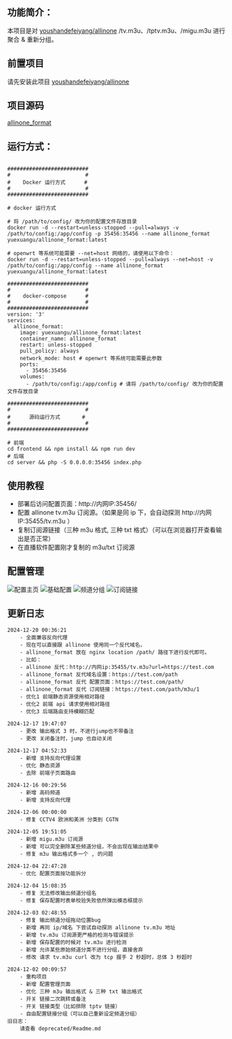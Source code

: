 ## 功能简介：
本项目是对 [youshandefeiyang/allinone](https://hub.docker.com/r/youshandefeiyang/allinone) /tv.m3u、/tptv.m3u、/migu.m3u 进行聚合 & 重新分组。

## 前置项目
请先安装此项目 [youshandefeiyang/allinone](https://hub.docker.com/r/youshandefeiyang/allinone)

## 项目源码
[allinone_format](https://github.com/FanchangWang/allinone_format)

## 运行方式：
```shell

##########################
#                        #
#    Docker 运行方式      #
#                        #
##########################

# docker 运行方式

# 将 /path/to/config/ 改为你的配置文件存放目录
docker run -d --restart=unless-stopped --pull=always -v /path/to/config:/app/config -p 35456:35456 --name allinone_format yuexuangu/allinone_format:latest

# openwrt 等系统可能需要 --net=host 网络的，请使用以下命令：
docker run -d --restart=unless-stopped --pull=always --net=host -v /path/to/config:/app/config --name allinone_format yuexuangu/allinone_format:latest

##########################
#                        #
#    docker-compose      #
#                        #
##########################
version: '3'
services:
  allinone_format:
    image: yuexuangu/allinone_format:latest
    container_name: allinone_format
    restart: unless-stopped
    pull_policy: always
    network_mode: host # openwrt 等系统可能需要此参数
    ports:
      - 35456:35456
    volumes:
      - /path/to/config:/app/config # 请将 /path/to/config/ 改为你的配置文件存放目录

##########################
#                        #
#      源码运行方式       #
#                        #
##########################

# 前端
cd frontend && npm install && npm run dev
# 后端
cd server && php -S 0.0.0.0:35456 index.php

```

## 使用教程
- 部署后访问配置页面：http://内网IP:35456/
- 配置 allinone tv.m3u 订阅源。（如果是同 ip 下，会自动探测 http://内网IP:35455/tv.m3u ）
- 复制订阅源链接（三种 m3u 格式, 三种 txt 格式）（可以在浏览器打开查看输出是否正常）
- 在直播软件配置刚才复制的 m3u/txt 订阅源

## 配置管理
![配置主页](./images/config1.png)
![基础配置](./images/config2.png)
![频道分组](./images/config3.png)
![订阅链接](./images/config4.png)

## 更新日志
```text
2024-12-20 00:36:21
    - 全面兼容反向代理
    - 现在可以直接跟 allinone 使用同一个反代域名，
    - allinone_format 放在 nginx location /path/ 路径下进行反代即可。
    - 比如：
    - allinone 反代：http://内网ip:35455/tv.m3u?url=https://test.com
    - allinone_format 反代域名设置：https://test.com/path
    - allinone_format 反代 配置页面：https://test.com/path/
    - allinone_format 反代 订阅链接：https://test.com/path/m3u/1
    - 优化1 前端静态资源使用相对路径
    - 优化2 前端 api 请求使用相对路径
    - 优化3 后端路由支持模糊匹配

2024-12-17 19:47:07
    - 更改 输出格式 3 时，不进行jump也不带备注
    - 更改 关闭备注时，jump 也自动关闭

2024-12-17 04:52:33
    - 新增 支持反向代理设置
    - 优化 静态资源
    - 去除 前端子页面路由

2024-12-16 00:29:56
    - 新增 高码频道
    - 新增 支持反向代理

2024-12-06 00:00:00
    - 修复 CCTV4 欧洲和美洲 分类到 CGTN

2024-12-05 19:51:05
    - 新增 migu.m3u 订阅源
    - 新增 可以完全删除某些频道分组，不会出现在输出结果中
    - 修复 m3u 输出格式多一个 , 的问题

2024-12-04 22:47:28
    - 优化 配置页面按功能拆分

2024-12-04 15:08:35
    - 修复 无法修改输出频道分组名
    - 修复 保存配置时表单校验失败依然弹出模态框提示

2024-12-03 02:48:55
    - 修复 输出频道分组拖动位置bug
    - 新增 再同 ip/域名 下尝试自动探测 allinone tv.m3u 地址
    - 新增 tv.m3u 订阅源更严格的检测与错误提示
    - 新增 保存配置的时候对 tv.m3u 进行检测
    - 新增 允许某些原始频道分类不进行分组，直接舍弃
    - 修改 请求 tv.m3u curl 改为 tcp 握手 2 秒超时，总体 3 秒超时

2024-12-02 00:09:57
    - 重构项目
    - 新增 配置管理页面
    - 优化 三种 m3u 输出格式 & 三种 txt 输出格式
    - 开关 链接二次跳转或备注
    - 开关 链接类型（比如排除 tptv 链接）
    - 自由配置链接分组（可以自己重新设定频道分组）
旧日志：
    请查看 deprecated/Readme.md
```

